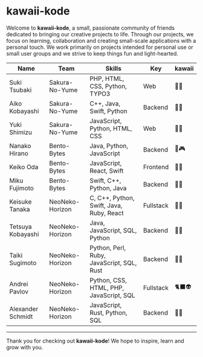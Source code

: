 # kawaii-kode

Welcome to **kawaii-kode**, a small, passionate community of friends dedicated to bringing our creative projects to life. Through our projects, we focus on learning, collaboration and creating small-scale applications with a personal touch. We work primarily on projects intended for personal use or small user groups and we strive to keep things fun and light-hearted.

| Name              | Team             | Skills                                    | Key       | kawaii |
|-------------------|------------------|-------------------------------------------|-----------|--------|
| Suki Tsubaki      | Sakura-No-Yume   | PHP, HTML, CSS, Python, TYPO3             | Web       | 🌸🐼    |
| Aiko Kobayashi    | Sakura-No-Yume   | C++, Java, Swift, Python                  | Backend   | 🤖👾    |
| Yuki Shimizu      | Sakura-No-Yume   | JavaScript, Python, HTML, CSS             | Web       | 🐼🌻    |
| Nanako Hirano     | Bento-Bytes      | Java, Python, JavaScript                  | Backend   | 🌷🎮    |
| Keiko Oda         | Bento-Bytes      | JavaScript, React, Swift                  | Frontend  | 🐧🍉    |
| Miku Fujimoto     | Bento-Bytes      | Swift, C++, Python, Java                  | Backend   | 🎨👹    |
| Keisuke Tanaka    | NeoNeko-Horizon  | C, C++, Python, Swift, Java, Ruby, React  | Fullstack | 👾🍀    |
| Tetsuya Kobayashi | NeoNeko-Horizon  | Java, JavaScript, SQL, Python             | Backend   | 👻🍓    |
| Taiki Sugimoto    | NeoNeko-Horizon  | Python, Perl, Ruby, JavaScript, SQL, Rust | Backend   | 🦄🧸    |
| Andrei Pavlov     | NeoNeko-Horizon  | Python, CSS, HTML, PHP, JavaScript, SQL   | Fullstack | 🐈‍⬛👽    |
| Alexander Schmidt | NeoNeko-Horizon  | JavaScript, Rust, Python, SQL             | Backend   | 🦁🌈    |

---

Thank you for checking out **kawaii-kode**! We hope to inspire, learn and grow with you.
